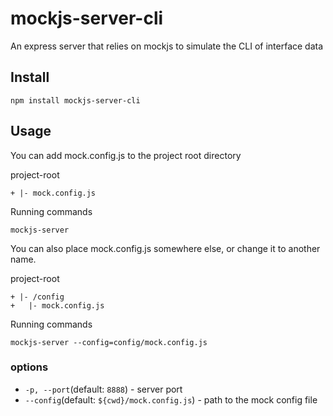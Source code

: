 # mockjs-server-cli
An express server that relies on mockjs to simulate the CLI of interface data

## Install

```
npm install mockjs-server-cli
```

## Usage

You can add mock.config.js to the project root directory  

project-root  
```
+ |- mock.config.js
```

Running commands  
```
mockjs-server
```

You can also place mock.config.js somewhere else, or change it to another name.  

project-root  
```
+ |- /config
+   |- mock.config.js
```

Running commands  
```
mockjs-server --config=config/mock.config.js
```

### options

- `-p, --port`(default: `8888`) - server port
- `--config`(default: `${cwd}/mock.config.js`) - path to the mock config file
